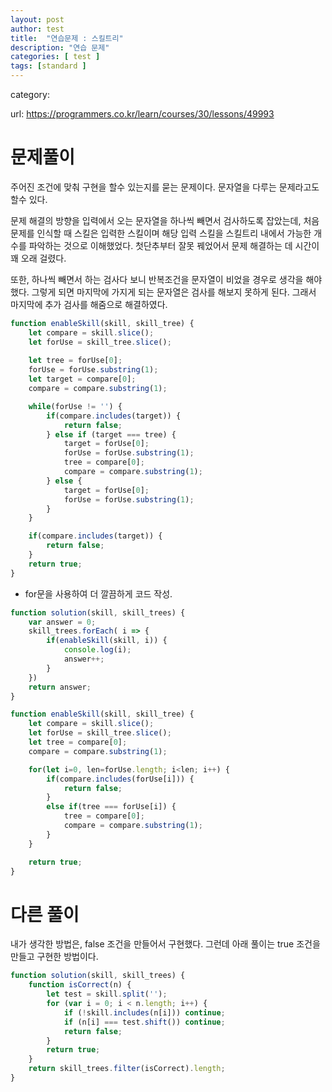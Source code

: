 ```yaml
---
layout: post
author: test
title:  "연습문제 : 스킬트리"
description: "연습 문제"
categories: [ test ]
tags: [standard ]
---
```

category: 

 url: https://programmers.co.kr/learn/courses/30/lessons/49993


# 문제풀이
  주어진 조건에 맞춰 구현을 할수 있는지를 묻는 문제이다.
  문자열을 다루는 문제라고도 할수 있다.

  문제 해결의 방향을 입력에서 오는 문자열을 하나씩 빼면서 검사하도록 잡았는데, 처음 문제를 인식할 때 스킬은 입력한 스킬이며 해당 입력 스킬을 스킬트리 내에서 가능한 개수를 파악하는 것으로 이해했었다. 첫단추부터 잘못 꿰었어서 문제 해결하는 데 시간이 꽤 오래 걸렸다.

  또한, 하나씩 빼면서 하는 검사다 보니 반복조건을 문자열이 비었을 경우로 생각을 해야 했다. 그렇게 되면 마지막에 가지게 되는 문자열은 검사를 해보지 못하게 된다. 그래서 마지막에 추가 검사를 해줌으로 해결하였다. 
  

```javascript
function enableSkill(skill, skill_tree) {
    let compare = skill.slice();
    let forUse = skill_tree.slice();
    
    let tree = forUse[0];
    forUse = forUse.substring(1);
    let target = compare[0];
    compare = compare.substring(1);

    while(forUse != '') {
        if(compare.includes(target)) {
            return false;
        } else if (target === tree) {
            target = forUse[0];
            forUse = forUse.substring(1);
            tree = compare[0]; 
            compare = compare.substring(1);
        } else {
            target = forUse[0];
            forUse = forUse.substring(1);
        }
    }

    if(compare.includes(target)) {
        return false;
    }
    return true;
}
```

 - for문을 사용하여 더 깔끔하게 코드 작성.
```javascript
function solution(skill, skill_trees) {
    var answer = 0;
    skill_trees.forEach( i => {
        if(enableSkill(skill, i)) {
            console.log(i);
            answer++;
        }    
    })
    return answer;
}

function enableSkill(skill, skill_tree) {
    let compare = skill.slice();
    let forUse = skill_tree.slice();
    let tree = compare[0];
    compare = compare.substring(1);

    for(let i=0, len=forUse.length; i<len; i++) {
        if(compare.includes(forUse[i])) {
            return false;
        }
        else if(tree === forUse[i]) {
            tree = compare[0];
            compare = compare.substring(1);
        }
    }

    return true;
}
```
# 다른 풀이
  내가 생각한 방법은, false 조건을 만들어서 구현했다. 그런데 아래 풀이는 true 조건을 만들고 구현한 방법이다.
  

```javascript
function solution(skill, skill_trees) {
    function isCorrect(n) {
        let test = skill.split('');
        for (var i = 0; i < n.length; i++) {
            if (!skill.includes(n[i])) continue;
            if (n[i] === test.shift()) continue;
            return false;
        }
        return true;
    }    
    return skill_trees.filter(isCorrect).length;
}
```
